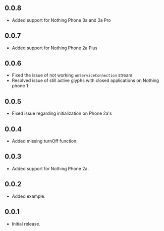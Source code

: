 ## 0.0.8

- Added support for Nothing Phone 3a and 3a Pro

## 0.0.7

- Added support for Nothing Phone 2a Plus

## 0.0.6

- Fixed the issue of not working `onServiceConnection` stream
- Resolved issue of still active glyphs with closed applications on Nothing phone 1

## 0.0.5

- Fixed issue regarding initialization on Phone 2a's

## 0.0.4

- Added missing turnOff function.

## 0.0.3

- Added support for Nothing Phone 2a.

## 0.0.2

- Added example.

## 0.0.1

- Initial release.
